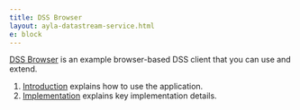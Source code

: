 ```yaml
---
title: DSS Browser
layout: ayla-datastream-service.html
e: block
---
```


<a href="https://docs.aylanetworks.com/cloud/ayla-datastream-service/dss-browser/source/client.html" target="_blank">DSS Browser</a> is an example browser-based DSS client that you can use and extend.

1. [Introduction](introduction) explains how to use the application.
1. [Implementation](implementation) explains key implementation details.

